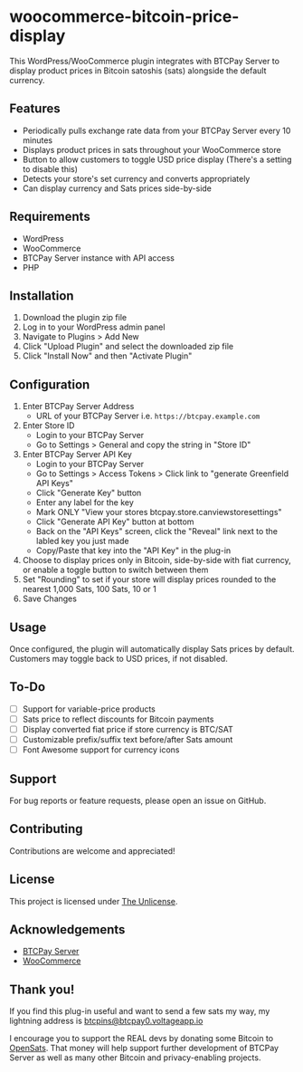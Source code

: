 # woocommerce-bitcoin-price-display

This WordPress/WooCommerce plugin integrates with BTCPay Server to display product prices in Bitcoin satoshis (sats) alongside the default currency.

## Features

- Periodically pulls exchange rate data from your BTCPay Server every 10 minutes
- Displays product prices in sats throughout your WooCommerce store
- Button to allow customers to toggle USD price display (There's a setting to disable this)
- Detects your store's set currency and converts appropriately
- Can display currency and Sats prices side-by-side

## Requirements

- WordPress
- WooCommerce
- BTCPay Server instance with API access
- PHP

## Installation

1. Download the plugin zip file
2. Log in to your WordPress admin panel
3. Navigate to Plugins > Add New
4. Click "Upload Plugin" and select the downloaded zip file
5. Click "Install Now" and then "Activate Plugin"

## Configuration

1. Enter BTCPay Server Address
     - URL of your BTCPay Server i.e. `https://btcpay.example.com`
2. Enter Store ID
     - Login to your BTCPay Server
     - Go to Settings > General and copy the string in "Store ID"
4. Enter BTCPay Server API Key
     - Login to your BTCPay Server
     - Go to Settings > Access Tokens > Click link to "generate Greenfield API Keys"
     - Click "Generate Key" button
     - Enter any label for the key
     - Mark ONLY "View your stores btcpay.store.canviewstoresettings"
     - Click "Generate API Key" button at bottom
     - Back on the "API Keys" screen, click the "Reveal" link next to the labled key you just made
     - Copy/Paste that key into the "API Key" in the plug-in
5. Choose to display prices only in Bitcoin, side-by-side with fiat currency, or enable a toggle button to switch between them
6. Set "Rounding" to set if your store will display prices rounded to the nearest 1,000 Sats, 100 Sats, 10 or 1
7. Save Changes

## Usage

Once configured, the plugin will automatically display Sats prices by default. Customers may toggle back to USD prices, if not disabled.

## To-Do

- [ ] Support for variable-price products
- [ ] Sats price to reflect discounts for Bitcoin payments
- [ ] Display converted fiat price if store currency is BTC/SAT
- [ ] Customizable prefix/suffix text before/after Sats amount
- [ ] Font Awesome support for currency icons

## Support

For bug reports or feature requests, please open an issue on GitHub.

## Contributing

Contributions are welcome and appreciated!

## License

This project is licensed under [The Unlicense](LICENSE).

## Acknowledgements

- [BTCPay Server](https://btcpayserver.org/)
- [WooCommerce](https://woocommerce.com/)

## Thank you!

If you find this plug-in useful and want to send a few sats my way, my lightning address is btcpins@btcpay0.voltageapp.io

I encourage you to support the REAL devs by donating some Bitcoin to [OpenSats](https://opensats.org/). That money will help support further development of BTCPay Server as well as many other Bitcoin and privacy-enabling projects.
